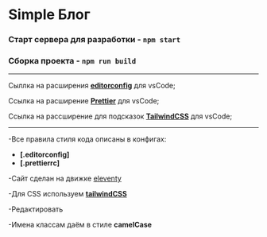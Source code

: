 # **Simple Блог**

### Старт сервера для разработки - **`npm start`**

### Сборка проекта - **`npm run build`**

---

Сыллка на расширения **[editorconfig](https://marketplace.visualstudio.com/items?itemName=EditorConfig.EditorConfig)** для vsCode;

Ссылка на расширение **[Prettier](https://marketplace.visualstudio.com/items?itemName=esbenp.prettier-vscode)** для vsCode;

Ссылка на рассширение для подсказок **[TailwindCSS](https://marketplace.visualstudio.com/items?itemName=bradlc.vscode-tailwindcss)** для vsCode;

---

-Все правила стиля кода описаны в конфигах:

-  **[.editorconfig]**
-  **[.prettierrc]**

-Сайт сделан на движке [eleventy](https://www.11ty.dev/)

-Для CSS используем **[tailwindCSS](https://tailwindcss.com/)**

-Редактировать

-Имена классам даём в стиле **camelCase**
